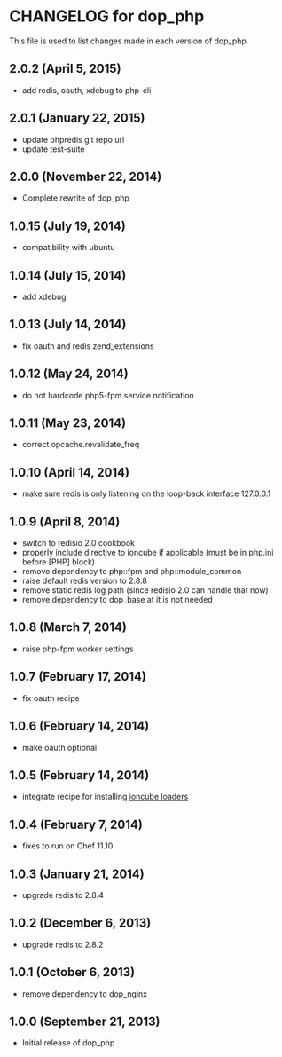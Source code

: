 # CHANGELOG for dop_php

This file is used to list changes made in each version of dop_php.

## 2.0.2 (April 5, 2015)

* add redis, oauth, xdebug to php-cli

## 2.0.1 (January 22, 2015)

* update phpredis git repo url
* update test-suite

## 2.0.0 (November 22, 2014)

* Complete rewrite of dop_php

## 1.0.15 (July 19, 2014)

* compatibility with ubuntu

## 1.0.14 (July 15, 2014)

* add xdebug

## 1.0.13 (July 14, 2014)

* fix oauth and redis zend_extensions

## 1.0.12 (May 24, 2014)

* do not hardcode php5-fpm service notification

## 1.0.11 (May 23, 2014)

* correct opcache.revalidate_freq

## 1.0.10 (April 14, 2014)

* make sure redis is only listening on the loop-back interface 127.0.0.1

## 1.0.9  (April 8, 2014)

* switch to redisio 2.0 cookbook
* properly include directive to ioncube if applicable (must be in php.ini before [PHP] block)
* remove dependency to php::fpm and php::module_common
* raise default redis version to 2.8.8
* remove static redis log path (since redisio 2.0 can handle that now)
* remove dependency to dop_base at it is not needed

## 1.0.8  (March 7, 2014)

* raise php-fpm worker settings

## 1.0.7  (February 17, 2014)

* fix oauth recipe

## 1.0.6  (February 14, 2014)

* make oauth optional

## 1.0.5  (February 14, 2014)

* integrate recipe for installing [ioncube loaders](http://www.ioncube.com/loaders.php)

## 1.0.4  (February 7, 2014)

* fixes to run on Chef 11.10

## 1.0.3  (January 21, 2014)

* upgrade redis to 2.8.4

## 1.0.2  (December 6, 2013)

* upgrade redis to 2.8.2

## 1.0.1  (October 6, 2013)

* remove dependency to dop_nginx

## 1.0.0  (September 21, 2013)

* Initial release of dop_php